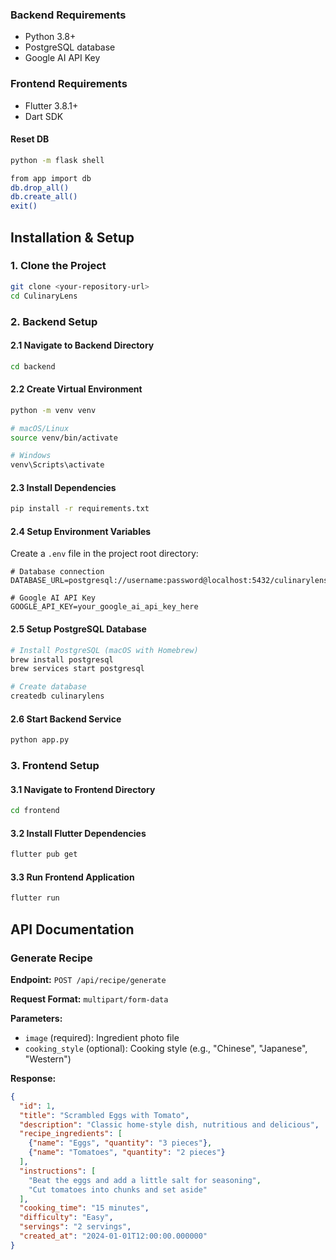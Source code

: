 ### Backend Requirements
- Python 3.8+
- PostgreSQL database
- Google AI API Key

### Frontend Requirements
- Flutter 3.8.1+
- Dart SDK

#### Reset DB
```bash
python -m flask shell
```

```bash
from app import db
db.drop_all()
db.create_all()
exit()
```

## Installation & Setup

### 1. Clone the Project

```bash
git clone <your-repository-url>
cd CulinaryLens
```

### 2. Backend Setup

#### 2.1 Navigate to Backend Directory
```bash
cd backend
```

#### 2.2 Create Virtual Environment
```bash
python -m venv venv

# macOS/Linux
source venv/bin/activate

# Windows
venv\Scripts\activate
```

#### 2.3 Install Dependencies
```bash
pip install -r requirements.txt
```

#### 2.4 Setup Environment Variables
Create a `.env` file in the project root directory:

```env
# Database connection
DATABASE_URL=postgresql://username:password@localhost:5432/culinarylens

# Google AI API Key
GOOGLE_API_KEY=your_google_ai_api_key_here
```

#### 2.5 Setup PostgreSQL Database
```bash
# Install PostgreSQL (macOS with Homebrew)
brew install postgresql
brew services start postgresql

# Create database
createdb culinarylens
```

#### 2.6 Start Backend Service
```bash
python app.py
```

### 3. Frontend Setup

#### 3.1 Navigate to Frontend Directory
```bash
cd frontend
```

#### 3.2 Install Flutter Dependencies
```bash
flutter pub get
```

#### 3.3 Run Frontend Application

```bash
flutter run
```

## API Documentation

### Generate Recipe

**Endpoint:** `POST /api/recipe/generate`

**Request Format:** `multipart/form-data`

**Parameters:**
- `image` (required): Ingredient photo file
- `cooking_style` (optional): Cooking style (e.g., "Chinese", "Japanese", "Western")

**Response:**
```json
{
  "id": 1,
  "title": "Scrambled Eggs with Tomato",
  "description": "Classic home-style dish, nutritious and delicious",
  "recipe_ingredients": [
    {"name": "Eggs", "quantity": "3 pieces"},
    {"name": "Tomatoes", "quantity": "2 pieces"}
  ],
  "instructions": [
    "Beat the eggs and add a little salt for seasoning",
    "Cut tomatoes into chunks and set aside"
  ],
  "cooking_time": "15 minutes",
  "difficulty": "Easy",
  "servings": "2 servings",
  "created_at": "2024-01-01T12:00:00.000000"
}
```
